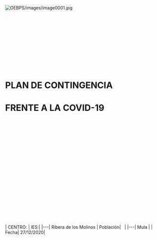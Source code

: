  

![OEBPS/images/image0001.jpg](../images/image0001.jpg) 

 

 

 

 

 

 

# PLAN DE CONTINGENCIA

# FRENTE A LA COVID-19

 

 

 

 

 

 

 

 

 

 

 

| CENTRO: | IES:| 
|---| Ribera de los Molinos
| Población|   |
|---| Mula |
| Fecha| 27/12/2020|



